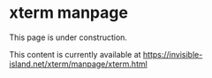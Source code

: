 # xterm manpage

This page is under construction.

This content is currently available at
https://invisible-island.net/xterm/manpage/xterm.html
